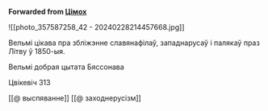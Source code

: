 **Forwarded from [Цімох](https://t.me/Tusajas)**

![[photo_357587258_42 - 20240228214457668.jpg]]

Вельмі цікава пра збліжэнне славянафілаў, западнарусаў і палякаў праз Літву ў 1850-ыя.

Вельмі добрая цытата Бяссонава

Цвікевіч 313

[[@ выспяванне]]
[[@ заходнерусізм]]

